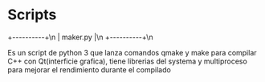 # Scripts

+----------+\n
| maker.py |\n
+----------+\n

Es un script de python 3 que lanza comandos qmake y make para compilar C++ con Qt(interficie grafica), tiene librerias del systema y multiproceso para mejorar el rendimiento durante el compilado
